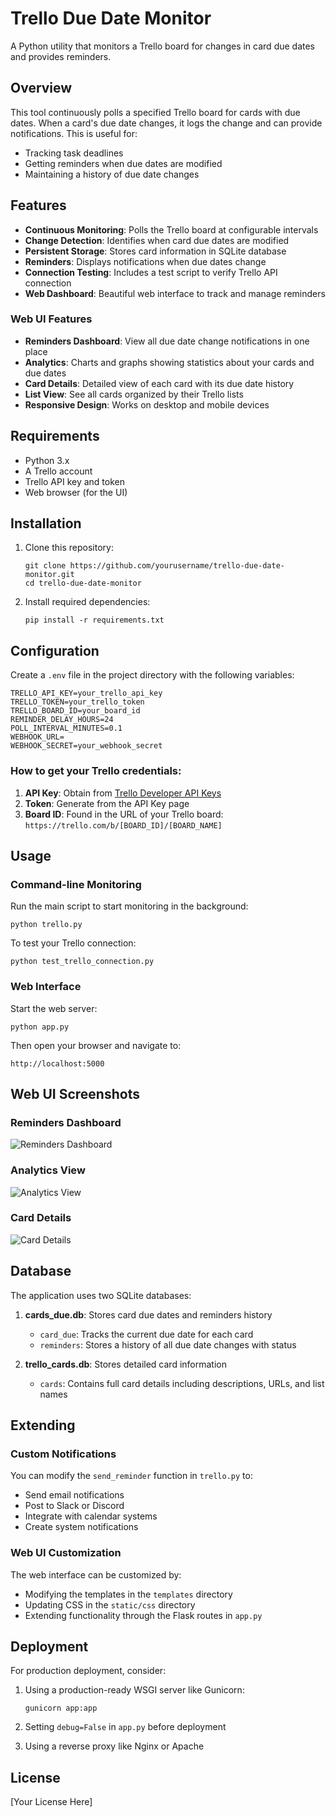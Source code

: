 # Trello Due Date Monitor

A Python utility that monitors a Trello board for changes in card due dates and provides reminders.

## Overview

This tool continuously polls a specified Trello board for cards with due dates. When a card's due date changes, it logs the change and can provide notifications. This is useful for:

- Tracking task deadlines
- Getting reminders when due dates are modified
- Maintaining a history of due date changes

## Features

- **Continuous Monitoring**: Polls the Trello board at configurable intervals
- **Change Detection**: Identifies when card due dates are modified
- **Persistent Storage**: Stores card information in SQLite database
- **Reminders**: Displays notifications when due dates change
- **Connection Testing**: Includes a test script to verify Trello API connection
- **Web Dashboard**: Beautiful web interface to track and manage reminders

### Web UI Features

- **Reminders Dashboard**: View all due date change notifications in one place
- **Analytics**: Charts and graphs showing statistics about your cards and due dates
- **Card Details**: Detailed view of each card with its due date history
- **List View**: See all cards organized by their Trello lists
- **Responsive Design**: Works on desktop and mobile devices

## Requirements

- Python 3.x
- A Trello account
- Trello API key and token
- Web browser (for the UI)

## Installation

1. Clone this repository:
   ```
   git clone https://github.com/yourusername/trello-due-date-monitor.git
   cd trello-due-date-monitor
   ```

2. Install required dependencies:
   ```
   pip install -r requirements.txt
   ```

## Configuration

Create a `.env` file in the project directory with the following variables:

```
TRELLO_API_KEY=your_trello_api_key
TRELLO_TOKEN=your_trello_token
TRELLO_BOARD_ID=your_board_id
REMINDER_DELAY_HOURS=24
POLL_INTERVAL_MINUTES=0.1
WEBHOOK_URL=
WEBHOOK_SECRET=your_webhook_secret
```

### How to get your Trello credentials:

1. **API Key**: Obtain from [Trello Developer API Keys](https://trello.com/app-key)
2. **Token**: Generate from the API Key page
3. **Board ID**: Found in the URL of your Trello board: `https://trello.com/b/[BOARD_ID]/[BOARD_NAME]`

## Usage

### Command-line Monitoring

Run the main script to start monitoring in the background:

```
python trello.py
```

To test your Trello connection:

```
python test_trello_connection.py
```

### Web Interface

Start the web server:

```
python app.py
```

Then open your browser and navigate to:

```
http://localhost:5000
```

## Web UI Screenshots

### Reminders Dashboard
![Reminders Dashboard](https://placeholder-image-url.com/dashboard.png)

### Analytics View
![Analytics View](https://placeholder-image-url.com/analytics.png)

### Card Details
![Card Details](https://placeholder-image-url.com/card-details.png)

## Database

The application uses two SQLite databases:

1. **cards_due.db**: Stores card due dates and reminders history
   - `card_due`: Tracks the current due date for each card
   - `reminders`: Stores a history of all due date changes with status

2. **trello_cards.db**: Stores detailed card information
   - `cards`: Contains full card details including descriptions, URLs, and list names

## Extending

### Custom Notifications

You can modify the `send_reminder` function in `trello.py` to:
- Send email notifications
- Post to Slack or Discord
- Integrate with calendar systems
- Create system notifications

### Web UI Customization

The web interface can be customized by:
- Modifying the templates in the `templates` directory
- Updating CSS in the `static/css` directory
- Extending functionality through the Flask routes in `app.py`

## Deployment

For production deployment, consider:

1. Using a production-ready WSGI server like Gunicorn:
   ```
   gunicorn app:app
   ```

2. Setting `debug=False` in `app.py` before deployment

3. Using a reverse proxy like Nginx or Apache

## License

[Your License Here] 